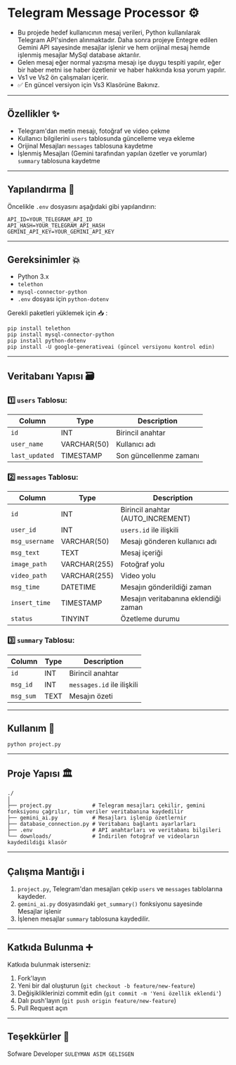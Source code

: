 
# **Telegram Message Processor ⚙️**  
* Bu projede hedef kullanıcının mesaj verileri, Python kullanılarak Telegram API'sinden alınmaktadır. Daha sonra projeye Entegre edilen Gemini API sayesinde mesajlar işlenir ve hem orijinal mesaj hemde işlenmiş mesajlar MySql database aktarılır.
* Gelen mesaj eğer normal yazışma mesajı işe duygu tespiti yapılır, eğer bir haber metni ise haber özetlenir ve haber hakkında kısa yorum yapılır.
* Vs1 ve Vs2 ön çalışmaları içerir.
* ✅ En güncel versiyon için Vs3 Klasörüne Bakınız.

---

## **Özellikler ✨**  
- Telegram'dan metin mesajı, fotoğraf ve video çekme  
- Kullanıcı bilgilerini `users` tablosunda güncelleme veya ekleme  
- Orijinal Mesajları `messages` tablosuna kaydetme  
- İşlenmiş Mesajları (Gemini tarafından yapılan özetler ve yorumlar) `summary` tablosuna kaydetme  

---

## **Yapılandırma 📐**  
Öncelikle `.env` dosyasını aşağıdaki gibi yapılandırın:  
```env
API_ID=YOUR_TELEGRAM_API_ID
API_HASH=YOUR_TELEGRAM_API_HASH
GEMINI_API_KEY=YOUR_GEMINI_API_KEY
```

---

## **Gereksinimler 💥**  
- Python 3.x  
- `telethon`  
- `mysql-connector-python`  
- `.env` dosyası için `python-dotenv`  

Gerekli paketleri yüklemek için 📥 :  
```terminal
pip install telethon
pip install mysql-connector-python
pip install python-dotenv
pip install -U google-generativeai (güncel versiyonu kontrol edin)
```

---

## **Veritabanı Yapısı 🗃️**  
### 1️⃣ `users` Tablosu:  
| Column        | Type        | Description                        |
|---------------|-------------|------------------------------------|
| `id`          | INT         | Birincil anahtar                    |
| `user_name`   | VARCHAR(50) | Kullanıcı adı                       |
| `last_updated`| TIMESTAMP   | Son güncellenme zamanı               |  

### 2️⃣ `messages` Tablosu:  
| Column        | Type        | Description                        |
|---------------|-------------|------------------------------------|
| `id`          | INT         | Birincil anahtar (AUTO_INCREMENT)   |
| `user_id`     | INT         | `users.id` ile ilişkili             |
| `msg_username`| VARCHAR(50) | Mesajı gönderen kullanıcı adı       |
| `msg_text`    | TEXT        | Mesaj içeriği                       |
| `image_path`  | VARCHAR(255)| Fotoğraf yolu                       |
| `video_path`  | VARCHAR(255)| Video yolu                          |
| `msg_time`    | DATETIME    | Mesajın gönderildiği zaman          |
| `insert_time` | TIMESTAMP   | Mesajın veritabanına eklendiği zaman|
| `status`      | TINYINT     | Özetleme durumu                     |  

### 3️⃣ `summary` Tablosu:  
| Column        | Type        | Description                        |
|---------------|-------------|------------------------------------|
| `id`          | INT         | Birincil anahtar                    |
| `msg_id`      | INT         | `messages.id` ile ilişkili           |
| `msg_sum`     | TEXT        | Mesajın özeti                       |  

---

## **Kullanım 🌟**  
```terminal
python project.py
```

---

## **Proje Yapısı 🏛️**  
```plaintext
./
│
├── project.py             # Telegram mesajları çekilir, gemini fonksiyonu çağrılır, tüm veriler veritabanına kaydedilir
├── gemini_ai.py           # Mesajları işlenip özetlernir 
├── database_connection.py # Veritabanı bağlantı ayarlarları
├── .env                   # API anahtarları ve veritabanı bilgileri
└── downloads/             # İndirilen fotoğraf ve videoların kaydedildiği klasör
```

---

## **Çalışma Mantığı ℹ️**  
1. `project.py`, Telegram'dan mesajları çekip `users` ve `messages` tablolarına kaydeder.  
2. `gemini_ai.py` dosyasındaki `get_summary()` fonksiyonu sayesinde Mesajlar işlenir 
3.  İşlenen mesajlar `summary` tablosuna kaydedilir. 

---

## **Katkıda Bulunma ➕**  
Katkıda bulunmak isterseniz:  
1. Fork'layın  
2. Yeni bir dal oluşturun (`git checkout -b feature/new-feature`)  
3. Değişikliklerinizi commit edin (`git commit -m 'Yeni özellik eklendi'`)  
4. Dalı push'layın (`git push origin feature/new-feature`)  
5. Pull Request açın  

---

## **Teşekkürler 🌷**  
Sofware Developer `SULEYMAN ASIM GELISGEN`

  
